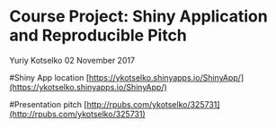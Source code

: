 # Course Project: Shiny Application and Reproducible Pitch
Yuriy Kotselko 
02 November 2017 

#Shiny App location
[https://ykotselko.shinyapps.io/ShinyApp/](https://ykotselko.shinyapps.io/ShinyApp/)

#Presentation pitch
[http://rpubs.com/ykotselko/325731](http://rpubs.com/ykotselko/325731)
